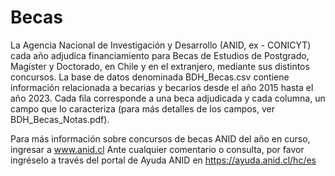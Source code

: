 # Becas
La Agencia Nacional de Investigación y Desarrollo (ANID, ex - CONICYT) cada año adjudica financiamiento para Becas de Estudios de Postgrado, Magíster y Doctorado, en Chile y en el extranjero, mediante sus distintos concursos. 
La base de datos denominada BDH_Becas.csv contiene información relacionada a becarias y becarios desde el año 2015 hasta el año 2023. Cada fila corresponde a una beca adjudicada y cada columna, un campo que lo caracteriza (para más detalles de los campos, ver BDH_Becas_Notas.pdf). 

Para más información sobre concursos de becas ANID del año en curso, ingresar a www.anid.cl 
Ante cualquier comentario o consulta, por favor ingréselo a través del portal de Ayuda ANID en https://ayuda.anid.cl/hc/es 
